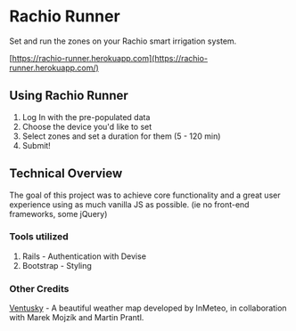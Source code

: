 # Rachio Runner

Set and run the zones on your Rachio smart irrigation system.

[https://rachio-runner.herokuapp.com](https://rachio-runner.herokuapp.com/)

## Using Rachio Runner
1. Log In with the pre-populated data
2. Choose the device you'd like to set
3. Select zones and set a duration for them (5 - 120 min)
4. Submit!

## Technical Overview
The goal of this project was to achieve core functionality and a great user experience
using as much vanilla JS as possible. (ie no front-end frameworks, some jQuery)

### Tools utilized
1. Rails - Authentication with Devise
2. Bootstrap - Styling

### Other Credits
[Ventusky](https://www.ventusky.com/) - A beautiful weather map developed by InMeteo, in collaboration with Marek Mojzík and Martin Prantl.


